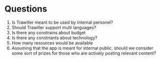 # Questions
1. Is Trawiller meant to be used by internal personel?
2. Should Trawiller support multi languages?
3. Is there any constrains about budget
4. Is there any constriants about technology?
5. How many resources would be available
6. Assuming that the app is meant for internal public, should we consider some sort of prizes for those who are actively posting relevant content?
